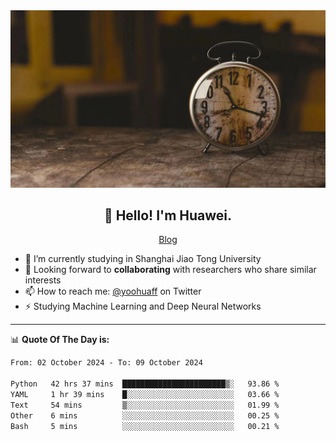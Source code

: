 <div align="center">
  <a href="https://github.com/JHW5981">
    <img src="./assets/background.jpg">
  </a>
</div>

<h2 align="center">👋 Hello! I'm Huawei.</h2>
<p align="center">
  <a href="https://blog.csdn.net/Edward__J?spm=1000.2115.3001.5343">Blog</a>
</p>


- 🔭 I’m currently studying in Shanghai Jiao Tong University
- 💬 Looking forward to **collaborating** with researchers who share similar interests
- 📫 How to reach me: [@yoohuaff](https://twitter.com/yoohuaff) on Twitter
- ⚡ Studying Machine Learning and Deep Neural Networks

-------
📊 **Quote Of The Day is:**
<!--START_SECTION:waka-->

```txt
From: 02 October 2024 - To: 09 October 2024

Python   42 hrs 37 mins  ███████████████████████▒░   93.86 %
YAML     1 hr 39 mins    █░░░░░░░░░░░░░░░░░░░░░░░░   03.66 %
Text     54 mins         ▒░░░░░░░░░░░░░░░░░░░░░░░░   01.99 %
Other    6 mins          ░░░░░░░░░░░░░░░░░░░░░░░░░   00.25 %
Bash     5 mins          ░░░░░░░░░░░░░░░░░░░░░░░░░   00.21 %
```

<!--END_SECTION:waka-->
